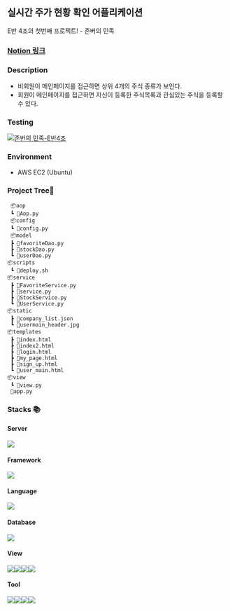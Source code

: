 ## 실시간 주가 현황 확인 어플리케이션

E반 4조의 첫번째 프로젝트! - 존버의 민족


### [Notion 링크](https://right-gargoyle-320.notion.site/99-1-4-a1b219c53df64a65a6b4a7c110446319)


### Description

- 비회원이 메인페이지를 접근하면 상위 4개의 주식 종류가 보인다.
- 회원이 메인페이지를 접근하면 자신이 등록한 주식목록과 관심있는 주식을 등록할 수 있다.

### Testing

[![존번의 민족-E반4조](http://img.youtube.com/vi/lXHh35wAfsw/0.jpg)](https://www.youtube.com/embed/lXHh35wAfsw?t=0s) 


### Environment

- AWS EC2 (Ubuntu)


### Project Tree📂
```
 📦aop
 ┗ 📜Aop.py
 📦config
 ┗ 📜config.py
 📦model
 ┣ 📜favoriteDao.py
 ┣ 📜stockDao.py
 ┗ 📜userDao.py
📦scripts
 ┗ 📜deploy.sh
📦service
 ┣ 📜FavoriteService.py
 ┣ 📜service.py
 ┣ 📜StockService.py
 ┗ 📜UserService.py
📦static
 ┣ 📜company_list.json
 ┗ 📜usermain_header.jpg 
📦templates
 ┣ 📜index.html
 ┣ 📜index2.html
 ┣ 📜login.html
 ┣ 📜my_page.html
 ┣ 📜sign_up.html
 ┗ 📜user_main.html
📦view
 ┗ 📜view.py
 📜app.py
```
###  __Stacks__ 📚


#### Server 
<img src="https://img.shields.io/badge/Amazon%20EC2-232F3E?style=for-the-badge&logo=Amazon%20AWS&logoColor=white]"/>

#### Framework
<img src="https://img.shields.io/badge/flask-000000?style=for-the-badge&logo=FLASK&logoColor=white"/>

#### Language
<img src="https://img.shields.io/badge/python-3776AB?style=for-the-badge&logo=Jinja&logoColor=white]"/>

#### Database
<img src="https://img.shields.io/badge/MongoDB-47A248?style=for-the-badge&logo=MongoDB&logoColor=white"/>

#### View
<img src="https://img.shields.io/badge/CSS-1572B6?style=for-the-badge&logo=CSS3&logoColor=white"/><img src="https://img.shields.io/badge/HTML-E34F26?style=for-the-badge&logo=HTML5&logoColor=white"/><img src="https://img.shields.io/badge/JavaScript-F7DF1E?style=for-the-badge&logo=JavaScript&logoColor=white"/><img src="https://img.shields.io/badge/jQuery-0769AD?style=for-the-badge&logo=jQuery&logoColor=white"/>

#### Tool
<img src="https://img.shields.io/badge/Notion-000000?style=for-the-badge&logo=Notion&logoColor=white]"/><img src="https://img.shields.io/badge/Git-00000?style=for-the-badge&logo=Git&logoColor=F05032]"/><img src="https://img.shields.io/badge/Github-181717?style=for-the-badge&logo=Github&logoColor=white]"/><img src="https://img.shields.io/badge/Sourcetree-0052CC?style=for-the-badge&logo=Sourcetree&logoColor=white]"/>
